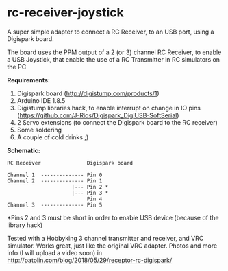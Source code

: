 # rc-receiver-joystick
A super simple adapter to connect a RC Receiver, to an USB port, using a Digispark board.

The board uses the PPM output of a 2 (or 3) channel RC Receiver, to enable a USB Joystick, that enable the use of a RC Transmitter in RC simulators on the PC

**Requirements:**

1. Digispark board (http://digistump.com/products/1)
2. Arduino IDE 1.8.5
3. Digistump libraries hack, to enable interrupt on change in IO pins (https://github.com/J-Rios/Digispark_DigiUSB-SoftSerial)
4. 2 Servo extensions (to connect the Digispark board to the RC receiver)
4. Some soldering
5. A couple of cold drinks ;)

**Schematic:**

```
RC Receiver               Digispark board

Channel 1  -------------- Pin 0
Channel 2  -------------- Pin 1
                     |--- Pin 2 *
                     |--- Pin 3 *
                          Pin 4
Channel 3  -------------- Pin 5                       
```

*Pins 2 and 3 must be short in order to enable USB device (because of the library hack)

Tested with a Hobbyking 3 channel transmitter and receiver, and VRC simulator. Works great, just like the original VRC adapter. Photos and more info (I will upload a video soon) in http://patolin.com/blog/2018/05/29/receptor-rc-digispark/
